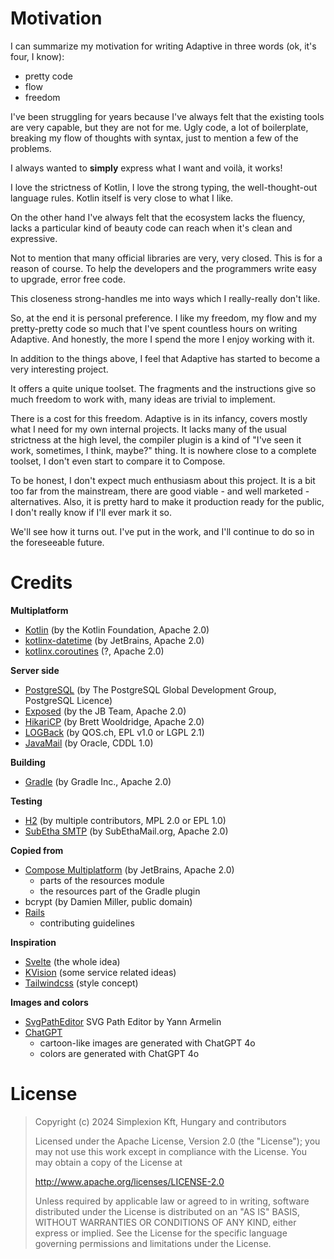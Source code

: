 # Motivation

I can summarize my motivation for writing Adaptive in three words (ok, it's four, I know):

- pretty code
- flow
- freedom

I've been struggling for years because I've always felt that the existing tools are very capable, but they
are not for me. Ugly code, a lot of boilerplate, breaking my flow of thoughts with syntax, just to mention
a few of the problems.

I always wanted to **simply** express what I want and voilà, it works!

I love the strictness of Kotlin, I love the strong typing, the well-thought-out language rules. Kotlin itself
is very close to what I like.

On the other hand I've always felt that the ecosystem lacks the fluency, lacks a particular kind of beauty
code can reach when it's clean and expressive.

Not to mention that many official libraries are very, very closed. This is for a reason of course. To help
the developers and the programmers write easy to upgrade, error free code.

This closeness strong-handles me into ways which I really-really don't like.

So, at the end it is personal preference. I like my freedom, my flow and my pretty-pretty code so much that
I've spent countless hours on writing Adaptive. And honestly, the more I spend the more I enjoy working with it.

In addition to the things above, I feel that Adaptive has started to become a very interesting project.

It offers a quite unique toolset. The fragments and the instructions give so much freedom to work with,
many ideas are trivial to implement.

There is a cost for this freedom. Adaptive is in its infancy, covers mostly what I need for my own internal
projects. It lacks many of the usual strictness at the high level, the compiler plugin is a kind of
"I've seen it work, sometimes, I think, maybe?" thing. It is nowhere close to a complete toolset,
I don't even start to compare it to Compose.

To be honest, I don't expect much enthusiasm about this project. It is a bit too far from the mainstream, there
are good viable - and well marketed - alternatives. Also, it is pretty hard to make it production ready for the
public, I don't really know if I'll ever mark it so.

We'll see how it turns out. I've put in the work, and I'll continue to do so in the foreseeable future.

# Credits

**Multiplatform**

* [Kotlin](https://kotlinlang.org) (by the Kotlin Foundation, Apache 2.0)
* [kotlinx-datetime](https://github.com/Kotlin/kotlinx-datetime) (by JetBrains, Apache 2.0)
* [kotlinx.coroutines](https://github.com/Kotlin/kotlinx.coroutines) (?, Apache 2.0)

**Server side**

* [PostgreSQL](https://www.postgresql.org) (by The PostgreSQL Global Development Group, PostgreSQL Licence)
* [Exposed](https://github.com/JetBrains/Exposed) (by the JB Team, Apache 2.0)
* [HikariCP](https://github.com/brettwooldridge/HikariCP) (by Brett Wooldridge, Apache 2.0)
* [LOGBack](http://logback.qos.ch) (by QOS.ch, EPL v1.0 or LGPL 2.1)
* [JavaMail](https://javaee.github.io/javamail/)  (by Oracle, CDDL 1.0)

**Building**

* [Gradle](https://gradle.org) (by Gradle Inc., Apache 2.0)

**Testing**

* [H2](https://www.h2database.com/) (by multiple contributors, MPL 2.0 or EPL 1.0)
* [SubEtha SMTP](https://github.com/voodoodyne/subethasmtp) (by SubEthaMail.org, Apache 2.0)

**Copied from**

* [Compose Multiplatform](https://github.com/JetBrains/compose-multiplatform) (by JetBrains, Apache 2.0)
    * parts of the resources module
    * the resources part of the Gradle plugin
* bcrypt (by Damien Miller, public domain)
* [Rails](https://github.com/rails/rails)
  * contributing guidelines

**Inspiration**

* [Svelte](https://svelte.dev) (the whole idea)
* [KVision](https://kvision.io) (some service related ideas)
* [Tailwindcss](https://tailwindcss.com) (style concept)

**Images and colors**

* [SvgPathEditor](https://yqnn.github.io/svg-path-editor/) SVG Path Editor by Yann Armelin
* [ChatGPT](https://chatgpt.com)
    * cartoon-like images are generated with ChatGPT 4o
    * colors are generated with ChatGPT 4o

# License

> Copyright (c) 2024 Simplexion Kft, Hungary and contributors
>
> Licensed under the Apache License, Version 2.0 (the "License");
> you may not use this work except in compliance with the License.
> You may obtain a copy of the License at
>
>    http://www.apache.org/licenses/LICENSE-2.0
>
> Unless required by applicable law or agreed to in writing, software
> distributed under the License is distributed on an "AS IS" BASIS,
> WITHOUT WARRANTIES OR CONDITIONS OF ANY KIND, either express or implied.
> See the License for the specific language governing permissions and
> limitations under the License.